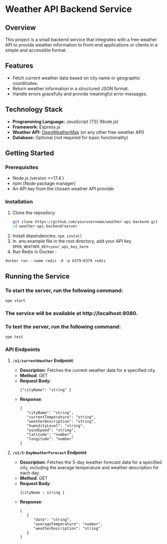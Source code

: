 # Weather API Backend Service

## Overview
This project is a small backend service that integrates with a free weather API to provide weather information to front-end applications or clients in a simple and accessible format.

## Features
- Fetch current weather data based on city name or geographic coordinates.
- Return weather information in a structured JSON format.
- Handle errors gracefully and provide meaningful error messages.

## Technology Stack
- **Programming Language:** JavaScript (TS) (Node.js)
- **Framework:** Express.js
- **Weather API:** [OpenWeatherMap](https://openweathermap.org/api) (or any other free weather API)
- **Database:** Optional (not required for basic functionality)

## Getting Started

### Prerequisites
- Node.js (version >=17.4 ) 
- npm (Node package manager)
- An API key from the chosen weather API provider

### Installation
1. Clone the repository:
   ```bash
   git clone https://github.com/yourusername/weather-api-backend.git
   cd weather-api-backend/server  
2. Install dependencies: 
   ``` npm install ```
3. In .env.example file in the root directory, add your API key
    ``` OPEN_WEATHER_KEY=your_api_key_here ```
4. Run Redis in Docker : 
```
docker run --name redis -d -p 6379:6379 redis
```

## Running the Service
### To start the server, run the following command:

``` npm start   ```
### The service will be available at http://localhost:8080.

### To test the server, run the following command:

``` npm test   ```


### API Endpoints

1. **`/v1/currentWeather` Endpoint**:
   - **Description**: Fetches the current weather data for a specified city.
   - **Method**: GET
   - **Request Body**: 
      ```
      {"cityName": "string" }
      ```
   - **Response**: 
      ```
      {
         "cityName": "string",
         "currentTemperature": "string",
         "weatherDescription": "string",
         "humidityLevel": "string",
         "windSpeed": "string",
         "latitude": "number",
         "longitude": "number"
      } 
      ```


2. **`/v1/5-DayWeatherForecast` Endpoint**:
   - **Description**: Fetches the 5-day weather forecast data for a specified city, including the average temperature and weather description for each day.
   - **Method**: GET
   - **Request Body**: 
      ```
      {cityName : string }
      ```
   - **Response**:
      ```
      [
         {
            "date": "string",
            "averageTemperature": "number",
            "weatherDescription": "string"
         }
      ]
      ```


